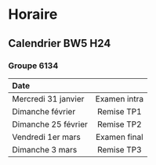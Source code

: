 # Horaire

<!-- ## Calendrier 3W6 A23
### Groupes 1010 et 1020
| Date |          |
| :--------------- |:---------------:|
| Mardi 05 septembre | HORAIRE DU LUNDI |
| Vendredi 06 octobre (12) | Examen intra |
| Vendredi 06 octobre (12) | Remise TP1 |
| 09 au 13 octobre | Semaine de lecture |
| Mardi 5 décembre (24) | Remise TP2 |
| Mardi 19 décembre (horaire régulier) |Examen final|
| Mercredi 27 décembre | Remise TP3 | -->


## Calendrier BW5 H24
### Groupe 6134
| Date |          |
| :--------------- |:---------------:|
| Mercredi 31 janvier | Examen intra |
| Dimanche février | Remise TP1 |
| Dimanche 25 février | Remise TP2 |
| Vendredi 1er mars | Examen final |
| Dimanche 3 mars | Remise TP3 |